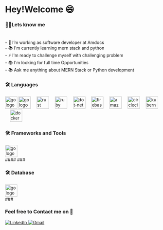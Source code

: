 

<!--
**shobhitkumar0/shobhitkumar0** is a ✨ _special_ ✨ repository because its `README.md` (this file) appears on your GitHub profile.

Here are some ideas to get you started:

- 🔭 I’m currently working on ...
- 🌱 I’m currently learning ...
- 👯 I’m looking to collaborate on ...
- 🤔 I’m looking for help with ...
- 💬 Ask me about ...
- 📫 How to reach me: ...
- 😄 Pronouns: ...
- ⚡ Fun fact: ...
-->




###

<h1 align="left">Hey!Welcome 😄  </h1>

###

<h3 align="left">👩‍💻Lets know me </h3>

###

<p align="left"><br>- 🔭 I’m working as software developer at Amdocs
<br>- 📚 I'm currently learning mern stack and python <br>- ⚡ I'm ready to challenge myself with challenging problem <br>- 📚 I'm looking for full time Opportunities <br> - 📚 Ask me anything about MERN Stack or Python development  <br></p>

###

<h3 align="left">🛠 Languages</h3>

###

<div align="left">
  <img src="![68747470733a2f2f696d672e69636f6e73382e636f6d2f636f6c6f722f35352f3030303030302f632d706c75732d706c75732d6c6f676f2e706e67](https://github.com/shobhitkumar0/shobhitkumar0/assets/55182906/d46ee432-c7a3-49c4-8c05-5ee41e35559a)
" height="40" alt="go logo"  />
    <img src="![68747470733a2f2f696d672e69636f6e73382e636f6d2f636f6c6f722f35352f3030303030302f6a6176617363726970742e706e67](https://github.com/shobhitkumar0/shobhitkumar0/assets/55182906/d9d6b0cc-1398-4631-b562-42eeea9b901f)"
 height="40" alt="go logo"  />
  <img width="12" />
  <img src="https://cdn.jsdelivr.net/gh/devicons/devicon/icons/rust/rust-plain.svg" height="40" alt="rust logo"  />
  <img width="12" />
  <img src="https://cdn.jsdelivr.net/gh/devicons/devicon/icons/ruby/ruby-plain-wordmark.svg" height="40" alt="ruby logo"  />
  <img width="12" />
  <img src="https://cdn.jsdelivr.net/gh/devicons/devicon/icons/dot-net/dot-net-plain-wordmark.svg" height="40" alt="dot-net logo"  />
  <img width="12" />
  <img src="https://cdn.jsdelivr.net/gh/devicons/devicon/icons/firebase/firebase-plain-wordmark.svg" height="40" alt="firebase logo"  />
  <img width="12" />
  <img src="https://cdn.jsdelivr.net/gh/devicons/devicon/icons/amazonwebservices/amazonwebservices-original.svg" height="40" alt="amazonwebservices logo"  />
  <img width="12" />
  <img src="https://cdn.jsdelivr.net/gh/devicons/devicon/icons/circleci/circleci-plain.svg" height="40" alt="circleci logo"  />
  <img width="12" />
  <img src="https://cdn.jsdelivr.net/gh/devicons/devicon/icons/kubernetes/kubernetes-plain.svg" height="40" alt="kubernetes logo"  />
  <img width="12" />
  <img src="https://cdn.jsdelivr.net/gh/devicons/devicon/icons/docker/docker-plain-wordmark.svg" height="40" alt="docker logo"  />
</div>

###
<h3 align="left">🛠 Frameworks and Tools</h3>

###

<div align="left">
  <img src="![68747470733a2f2f696d672e69636f6e73382e636f6d2f636f6c6f722f35352f3030303030302f632d706c75732d706c75732d6c6f676f2e706e67](https://github.com/shobhitkumar0/shobhitkumar0/assets/55182906/d46ee432-c7a3-49c4-8c05-5ee41e35559a)
" height="40" alt="go logo"  />
</div>
####
###
<h3 align="left">🛠 Database</h3>

###

<div align="left">
  <img src="![68747470733a2f2f696d672e69636f6e73382e636f6d2f636f6c6f722f35352f3030303030302f632d706c75732d706c75732d6c6f676f2e706e67](https://github.com/shobhitkumar0/shobhitkumar0/assets/55182906/d46ee432-c7a3-49c4-8c05-5ee41e35559a)
" height="40" alt="go logo"  />
</div>
###

<!-- Contact Section -->
<div class="contact-section">
  <h3>Feel free to Contact me on 🚀</h3>
  <div class="social-icons">
    <!-- LinkedIn -->
    <a href="YOUR_LINKEDIN_URL" target="_blank">
      <img src="URL_TO_YOUR_LINKEDIN_ICON" alt="LinkedIn">
    </a>
    <!-- Gmail -->
    <a href="mailto:YOUR_EMAIL">
      <img src="URL_TO_YOUR_GMAIL_ICON" alt="Gmail">
    </a>
   
  </div>
</div>

###
